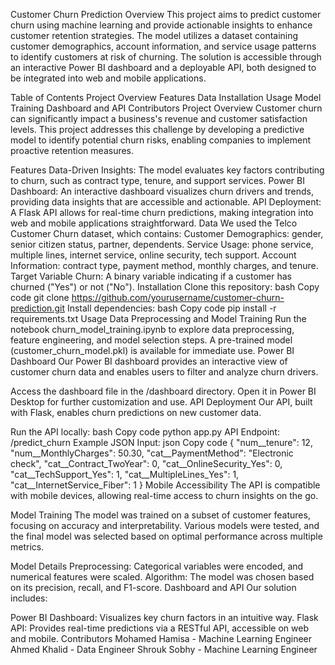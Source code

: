 

Customer Churn Prediction
Overview
This project aims to predict customer churn using machine learning and provide actionable insights to enhance customer retention strategies. The model utilizes a dataset containing customer demographics, account information, and service usage patterns to identify customers at risk of churning. The solution is accessible through an interactive Power BI dashboard and a deployable API, both designed to be integrated into web and mobile applications.

Table of Contents
Project Overview
Features
Data
Installation
Usage
Model Training
Dashboard and API
Contributors
Project Overview
Customer churn can significantly impact a business's revenue and customer satisfaction levels. This project addresses this challenge by developing a predictive model to identify potential churn risks, enabling companies to implement proactive retention measures.

Features
Data-Driven Insights: The model evaluates key factors contributing to churn, such as contract type, tenure, and support services.
Power BI Dashboard: An interactive dashboard visualizes churn drivers and trends, providing data insights that are accessible and actionable.
API Deployment: A Flask API allows for real-time churn predictions, making integration into web and mobile applications straightforward.
Data
We used the Telco Customer Churn dataset, which contains:
Customer Demographics: gender, senior citizen status, partner, dependents.
Service Usage: phone service, multiple lines, internet service, online security, tech support.
Account Information: contract type, payment method, monthly charges, and tenure.
Target Variable
Churn: A binary variable indicating if a customer has churned ("Yes") or not ("No").
Installation
Clone this repository:
bash
Copy code
git clone https://github.com/yourusername/customer-churn-prediction.git
Install dependencies:
bash
Copy code
pip install -r requirements.txt
Usage
Data Preprocessing and Model Training
Run the notebook churn_model_training.ipynb to explore data preprocessing, feature engineering, and model selection steps.
A pre-trained model (customer_churn_model.pkl) is available for immediate use.
Power BI Dashboard
Our Power BI dashboard provides an interactive view of customer churn data and enables users to filter and analyze churn drivers.

Access the dashboard file in the /dashboard directory.
Open it in Power BI Desktop for further customization and use.
API Deployment
Our API, built with Flask, enables churn predictions on new customer data.

Run the API locally:
bash
Copy code
python app.py
API Endpoint: /predict_churn
Example JSON Input:
json
Copy code
{
    "num__tenure": 12,
    "num__MonthlyCharges": 50.30,
    "cat__PaymentMethod": "Electronic check",
    "cat__Contract_TwoYear": 0,
    "cat__OnlineSecurity_Yes": 0,
    "cat__TechSupport_Yes": 1,
    "cat__MultipleLines_Yes": 1,
    "cat__InternetService_Fiber": 1
}
Mobile Accessibility
The API is compatible with mobile devices, allowing real-time access to churn insights on the go.

Model Training
The model was trained on a subset of customer features, focusing on accuracy and interpretability. Various models were tested, and the final model was selected based on optimal performance across multiple metrics.

Model Details
Preprocessing: Categorical variables were encoded, and numerical features were scaled.
Algorithm: The model was chosen based on its precision, recall, and F1-score.
Dashboard and API
Our solution includes:

Power BI Dashboard: Visualizes key churn factors in an intuitive way.
Flask API: Provides real-time predictions via a RESTful API, accessible on web and mobile.
Contributors
Mohamed Hamisa - Machine Learning Engineer
Ahmed Khalid - Data Engineer
Shrouk Sobhy - Machine Learning Engineer
